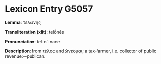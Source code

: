 # Lexicon Entry G5057

**Lemma**: τελώνης

**Transliteration (xlit)**: telṓnēs

**Pronunciation**: tel-o'-nace

**Description**:
from τέλος and ὠνέομαι; a tax-farmer, i.e. collector of public revenue:--publican.

